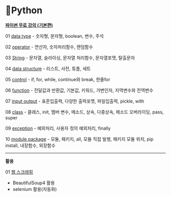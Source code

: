 # :book: ​Python

[**파이썬 무료 강의 (기본편)**](https://www.inflearn.com/course/%EB%82%98%EB%8F%84%EC%BD%94%EB%94%A9-%ED%8C%8C%EC%9D%B4%EC%8D%AC-%EA%B8%B0%EB%B3%B8/dashboard)

01 [data type](https://github.com/kimjinmi/Study/blob/main/Python/01%20datatype.py) - 숫자형, 문자형, boolean, 변수, 주석

02 [operator](https://github.com/kimjinmi/Study/blob/main/Python/02%20operator.py) - 연산자, 숫자처리함수, 랜덤함수

03 [String](https://github.com/kimjinmi/Study/blob/main/Python/03%20String.py) - 문자열, 슬라이싱, 문자열 처리함수, 문자열포맷, 탈출문자

04 [data structure](https://github.com/kimjinmi/Study/blob/main/Python/04%20data%20structure.py) - 리스트, 사전, 튜플, 세트

05 [control](https://github.com/kimjinmi/Study/blob/main/Python/05%20control.py) - if, for, while, continue와 break, 한줄for

06 [function](https://github.com/kimjinmi/Study/blob/main/Python/06%20function.py) - 전달값과 반환값, 기본값, 키워드, 가변인자, 지역변수와 전역변수

07 [input output](https://github.com/kimjinmi/Study/blob/main/Python/07%20input%20output.py#L80) - 표준입출력, 다양한 출력포맷, 파일입출력, pickle, with

08 [class](https://github.com/kimjinmi/Study/blob/main/Python/08%20class.py) - 클래스, init, 멤버 변수, 메소드, 상속, 다중상속, 메소드 오버라이딩, pass, super

09 [exception](https://github.com/kimjinmi/Study/blob/main/Python/09%20exception.py) - 예외처리, 사용자 정의 예외처리, finally

10 [module package](https://github.com/kimjinmi/Study/blob/main/Python/10%20module%20package.py) - 모듈, 패키지, all, 모듈 직접 빌행, 패키지 모듈 위치, pip install, 내장함수, 외장함수

---

**활용**

01 [웹 스크래핑](https://github.com/kimjinmi/Study/tree/main/Python/web_scraping)

- BeautifulSoup4 활용
- selenium 활용(자동화)

